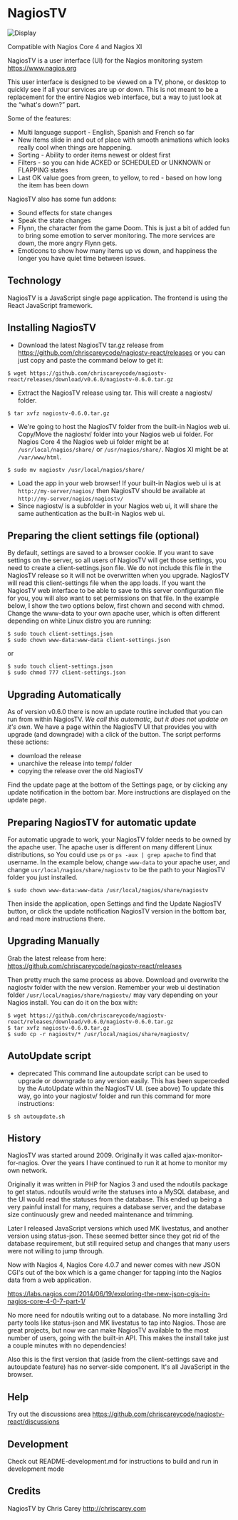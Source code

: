 # NagiosTV

![Display](https://nagiostv.com/images/nagiostv-0.5.8.png)

Compatible with Nagios Core 4 and Nagios XI

NagiosTV is a user interface (UI) for the Nagios monitoring system https://www.nagios.org

This user interface is designed to be viewed on a TV, phone, or desktop to quickly see if all your services are up or down. This is not meant to be a replacement for the entire Nagios web interface, but a way to just look at the “what's down?” part.

Some of the features:

- Multi language support - English, Spanish and French so far
- New items slide in and out of place with smooth animations which looks really cool when things are happening.
- Sorting - Ability to order items newest or oldest first
- Filters - so you can hide ACKED or SCHEDULED or UNKNOWN or FLAPPING states
- Last OK value goes from green, to yellow, to red - based on how long the item has been down

NagiosTV also has some fun addons:

- Sound effects for state changes
- Speak the state changes
- Flynn, the character from the game Doom. This is just a bit of added fun to bring some emotion to server monitoring. The more services are down, the more angry Flynn gets.
- Emoticons to show how many items up vs down, and happiness the longer you have quiet time between issues.

Technology
------------
NagiosTV is a JavaScript single page application.
The frontend is using the React JavaScript framework.

Installing NagiosTV
-------------
- Download the latest NagiosTV tar.gz release from https://github.com/chriscareycode/nagiostv-react/releases or you can just copy and paste the command below to get it:
```console
$ wget https://github.com/chriscareycode/nagiostv-react/releases/download/v0.6.0/nagiostv-0.6.0.tar.gz
```
- Extract the NagiosTV release using tar. This will create a nagiostv/ folder.
```console
$ tar xvfz nagiostv-0.6.0.tar.gz
```
- We're going to host the NagiosTV folder from the built-in Nagios web ui. Copy/Move the nagiostv/ folder into your Nagios web ui folder. For Nagios Core 4 the Nagios web ui folder might be at `/usr/local/nagios/share/` or `/usr/nagios/share/`. Nagios XI might be at `/var/www/html`.
```console
$ sudo mv nagiostv /usr/local/nagios/share/
```
- Load the app in your web browser! If your built-in Nagios web ui is at `http://my-server/nagios/` then NagiosTV should be available at `http://my-server/nagios/nagiostv/`
- Since nagiostv/ is a subfolder in your Nagios web ui, it will share the same authentication as the built-in Nagios web ui.

Preparing the client settings file (optional)
------------
By default, settings are saved to a browser cookie. If you want to save settings on the server, so all users of NagiosTV will get those settings, you need to create a client-settings.json file. We do not include this file in the NagiosTV release so it will not be overwritten when you upgrade. NagiosTV will read this client-settings file when the app loads. If you want the NagiosTV web interface to be able to save to this server configuration file for you, you will also want to set permissions on that file. In the example below, I show the two options below, first chown and second with chmod. Change the www-data to your own apache user, which is often different depending on white Linux distro you are running:

```console
$ sudo touch client-settings.json
$ sudo chown www-data:www-data client-settings.json 
```
or
```console
$ sudo touch client-settings.json
$ sudo chmod 777 client-settings.json 
```

Upgrading Automatically
------------
As of version v0.6.0 there is now an update routine included that you can run from within NagiosTV. *We call this automatic, but it does not update on it's own*. We have a page within the NagiosTV UI that provides you with upgrade (and downgrade) with a click of the button. The script performs these actions:

* download the release
* unarchive the release into temp/ folder
* copying the release over the old NagiosTV

Find the update page at the bottom of the Settings page, or by clicking any update notification in the bottom bar. More instructions are displayed on the update page.

Preparing NagiosTV for automatic update
------------
For automatic upgrade to work, your NagiosTV folder needs to be owned by the apache user. The apache user is different on many different Linux distributions, so You could use `ps` or `ps -aux | grep apache` to find that username. In the example below, change `www-data` to your apache user, and change `usr/local/nagios/share/nagiostv` to be the path to your NagiosTV folder you just installed. 

```console
$ sudo chown www-data:www-data /usr/local/nagios/share/nagiostv
```
Then inside the application, open Settings and find the Update NagiosTV button, or click the update notification NagiosTV version in the bottom bar, and read more instructions there.

Upgrading Manually
------------
Grab the latest release from here: https://github.com/chriscareycode/nagiostv-react/releases

Then pretty much the same process as above. Download and overwrite the nagiostv folder with the new version.
Remember your web ui destination folder `/usr/local/nagios/share/nagiostv/` may vary depending on your Nagios install.
You can do it on the box with:
```console
$ wget https://github.com/chriscareycode/nagiostv-react/releases/download/v0.6.0/nagiostv-0.6.0.tar.gz
$ tar xvfz nagiostv-0.6.0.tar.gz
$ sudo cp -r nagiostv/* /usr/local/nagios/share/nagiostv/
```

AutoUpdate script
-------------
* deprecated
This command line autoupdate script can be used to upgrade or downgrade to any version easily. 
This has been superceded by the AutoUpdate within the NagiosTV UI. (see above)
To update this way, go into your nagiostv/ folder and run this command for more instructions:
```
$ sh autoupdate.sh
```

History
------------
NagiosTV was started around 2009. Originally it was called ajax-monitor-for-nagios. Over the years I have continued to run it at home to monitor my own network.

Originally it was written in PHP for Nagios 3 and used the ndoutils package to get status. ndoutils would write the statuses into a MySQL database, and the UI would read the statuses from the database.
This ended up being a very painful install for many, requires a database server, and the database size continuously grew and needed maintenance and trimming.

Later I released JavaScript versions which used MK livestatus, and another version using status-json. These seemed better since they got rid of the database requirement, but still required setup and changes that many users were not willing to jump through.

Now with Nagios 4, Nagios Core 4.0.7 and newer comes with new JSON CGI's out of the box which is a game changer for tapping into the Nagios data from a web application.

https://labs.nagios.com/2014/06/19/exploring-the-new-json-cgis-in-nagios-core-4-0-7-part-1/

No more need for ndoutils writing out to a database. No more installing 3rd party tools like status-json and MK livestatus to tap into Nagios. Those are great projects, but now we can make NagiosTV available to the most number of users, going with the built-in API. This makes the install take just a couple minutes with no dependencies!

Also this is the first version that (aside from the client-settings save and autoupdate feature) has no server-side component. It's all JavaScript in the browser.

Help
------------
Try out the discussions area https://github.com/chriscareycode/nagiostv-react/discussions

Development
-------------
Check out README-development.md for instructions to build and run in development mode

Credits
------------
NagiosTV by Chris Carey http://chriscarey.com

